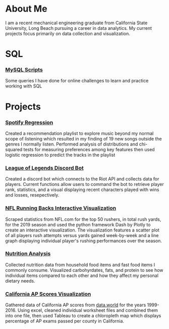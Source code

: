 # About Me

I am a recent mechanical engineering graduate from California State University, Long Beach pursuing a career in data analytics. My current projects focus primarily on data collection and visualization.

# SQL 

### [MySQL Scripts](../projects/sql/sql_scripts.html)
Some queries I have done for online challenges to learn and practice working with SQL

# Projects

### [Spotify Regression](../projects/spotify_regression/spotify_regression.html)
Created a recommendation playlist to explore music beyond my normal scope of listening which resulted in my finding of 19 new songs outside the genres I normally listen. Performed analysis of distributions and chi-squared tests for measuring preferences among key features then used logistic regression to predict the tracks in the playlist

### [League of Legends Discord Bot](../projects/discord-bot/discord_bot.html)
Created a discord bot which connects to the Riot API and collects data for players. Current functions allow users to command the bot to retrieve player rank, statistics, and a visual displaying recent characters played with wins and losses, resepectively.

### [NFL Running Backs Interactive Visualization](../projects/nfl-viz/nfl_running_backs.html)
Scraped statistics from NFL.com for the top 50 rushers, in total rush yards, for the 2019 season and used the python framework Dash by Plotly to create an interactive visualization. The visualization features a scatter plot of all players rush attempts versus yards gained week-by-week and a line graph displaying individual player's rushing performances over the season. 

### [Nutrition Analysis](../projects/nutrition_analysis/nutrition_analysis.html)
Collected nutrition data from household food items and fast food items I commonly consume. Visualized carbohyrdates, fats, and protein to see how individual items compared to each other and how they affect my personal dietary needs.

### [California AP Scores Visualization](../projects/california_ap/ap_viz.html)
Gathered data of California AP scores from [data.world](https://data.world) for the years 1999-2016. Using excel, cleaned individual worksheet files and combined them into one file, then used Tableau to create a chloropleth map which displays percentage of AP exams passed per county in California.


